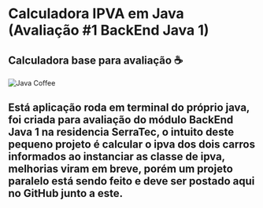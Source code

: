 # Calculadora IPVA em Java (Avaliação #1 BackEnd Java 1)
## Calculadora base para avaliação :coffee:

![Java Coffee](https://media.giphy.com/media/xThta0yq8q9JwHL8kg/giphy.gif)

## Está aplicação roda em terminal do próprio java, foi criada para avaliação do módulo BackEnd Java 1 na residencia SerraTec, o intuito deste pequeno projeto é calcular o ipva dos dois carros informados ao instanciar as classe de ipva, melhorias viram em breve, porém um projeto paralelo está sendo feito e deve ser postado aqui no GitHub junto a este.
